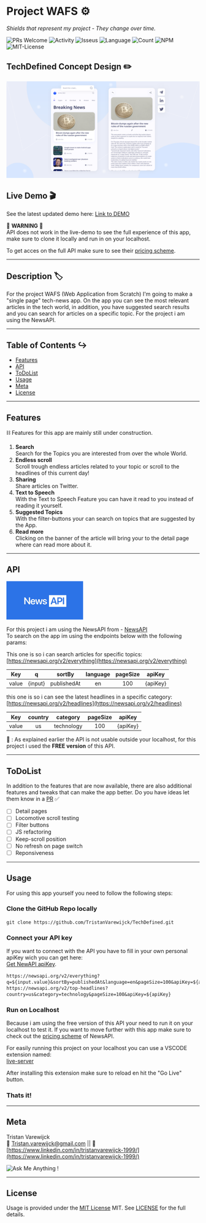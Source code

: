 # Project WAFS :gear:

_Shields that represent my project - They change over time._

![PRs Welcome](https://img.shields.io/badge/PRs-welcome-brightgreen.svg?style=flat-square) ![Activity](https://img.shields.io/github/last-commit/TristanVarewijck/TechDefined) ![Isseus](https://img.shields.io/github/issues/TristanVarewijck/TechDefined) ![Language](https://img.shields.io/github/languages/top/TristanVarewijck/TechDefined) ![Count](https://img.shields.io/github/languages/count/TristanVarewijck/TechDefined?color=#a55eea) ![NPM](https://img.shields.io/npm/v/npm) ![MIT-License](https://img.shields.io/apm/l/vim-mode)

## TechDefined Concept Design :pencil2:

![TechDefined-concept-design](https://github.com/TristanVarewijck/TechDefined/blob/main/assets/images/concept-display.png)

## Live Demo :clapper:

See the latest updated demo here:
[Link to DEMO](https://tristanvarewijck.github.io/TechDefined/)

:rotating_light: **WARNING** :rotating_light: <br>
API does not work in the live-demo to see the full experience of this app, make sure to clone it locally and run in on your localhost.

To get acces on the full API make sure to see their [pricing scheme](https://newsapi.org/pricing).

---

## Description :label:

For the project WAFS (Web Application from Scratch) I'm going to make a "single page" tech-news app.
On the app you can see the most relevant articles in the tech world, in addition, you have suggested search results and you can search for articles on a specific topic. For the project i am using the NewsAPI.

---

## Table of Contents :arrow_right_hook:

- [Features](#features)
- [API](#api)
- [ToDoList](#todolist)
- [Usage](#Usage)
- [Meta](#meta)
- [License](#license)

---

## Features

:chains: Features for this app are mainly still under construction.

1. **Search** <br>
   Search for the Topics you are interested from over the whole World.
2. **Endless scroll** <br>
   Scroll trough endless articles related to your topic or scroll to the headlines of this current day!
3. **Sharing** <br>
   Share articles on Twitter.
4. **Text to Speech** <br>
   With the Text to Speech Feature you can have it read to you instead of reading it yourself.
5. **Suggested Topics** <br>
   With the filter-buttons your can search on topics that are suggested by the App.
6. **Read more** <br>
   Clicking on the banner of the article will bring your to the detail page where can read more about it.

---

## API

<img src="https://github.com/TristanVarewijck/TechDefined/blob/main/assets/images/newApi-LOGO.jpeg" alt="newsapi-logo" width="200px"/>

For this project i am using the NewsAPI from - [NewsAPI](https://newsapi.org/) <br>
To search on the app im using the endpoints below with the following params:

This one is so i can search articles for specific topics:
[https://newsapi.org/v2/everything](https://newsapi.org/v2/everything)

|  Key  |    q    |   sortBy    | language | pageSize |  apiKey  |
| :---: | :-----: | :---------: | :------: | :------: | :------: |
| value | {input} | publishedAt |    en    |   100    | {apiKey} |

this one is so i can see the latest headlines in a specific category:
[https://newsapi.org/v2/headlines](https://newsapi.org/v2/headlines)

|  Key  | country |  category  | pageSize |  apiKey  |
| :---: | :-----: | :--------: | :------: | :------: |
| value |   us    | technology |   100    | {apiKey} |

:rotating_light: : As explained earlier the API is not usable outside your localhost, for this project i used the **FREE version** of this API.

---

## ToDoList

In addition to the features that are now available, there are also additional features and tweaks that can make the app better. Do you have ideas let them know in a [PR](https://github.com/TristanVarewijck/TechDefined/pulls) :white_check_mark:

- [ ] Detail pages
- [ ] Locomotive scroll testing
- [ ] Filter buttons
- [ ] JS refactoring
- [ ] Keep-scroll position
- [ ] No refresh on page switch
- [ ] Reponsiveness

---

## Usage

For using this app yourself you need to follow the following steps:

### Clone the GitHub Repo locally

```
git clone https://github.com/TristanVarewijck/TechDefined.git
```

### Connect your API key

If you want to connect with the API you have to fill in your own personal apiKey wich you can get here: <br>
[Get NewAPI apiKey](https://newsapi.org/).

```
https://newsapi.org/v2/everything?q=${input.value}&sortBy=publishedAt&language=en&pageSize=100&apiKey=${apiKey}
https://newsapi.org/v2/top-headlines?country=us&category=technology&pageSize=100&apiKey=${apiKey}
```

### Run on Localhost

Because i am using the free version of this API your need to run it on your localhost to test it. If you want to move further with this app make sure to check out the [pricing scheme](https://newsapi.org/pricing) of NewsAPI.

For easily running this project on your localhost you can use a VSCODE extension named: <br>
[live-server](https://marketplace.visualstudio.com/items?itemName=ritwickdey.LiveServer)

After installing this extension make sure to reload en hit the "Go Live" button.

### Thats it!

---

## Meta

Tristan Varewijck <br>
:email: [Tristan.varewijck@gmail.com](Tristan.varewijck@gmail.com) ||
:large_blue_diamond: [https://www.linkedin.com/in/tristanvarewijck-1999/](https://www.linkedin.com/in/tristanvarewijck-1999/)

![Ask Me Anything !](https://img.shields.io/badge/Ask%20me-anything-1abc9c.svg)

---

## License

Usage is provided under the [MIT License](https://github.com/git/git-scm.com/blob/master/MIT-LICENSE.txt) MIT. See [LICENSE](https://github.com/TristanVarewijck/TechDefined/blob/master/LICENSE) for the full details.

<!-- replace the code in the /docs folder with your own, so you can showcase your work with GitHub Pages 🌍 -->

<!-- How about a section that describes how to install this project? 🤓 -->
